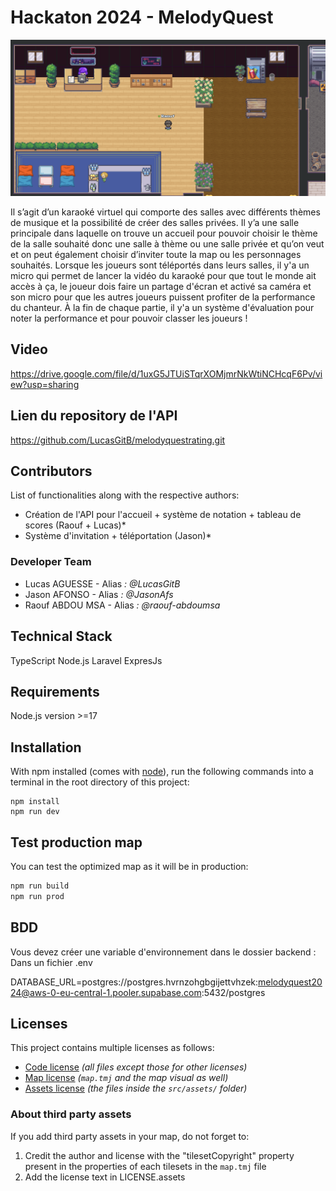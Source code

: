 # Hackaton 2024 - MelodyQuest

![map](./map.png)

Il s’agit d’un karaoké virtuel qui comporte des salles avec différents thèmes de musique et la possibilité de créer des salles privées. Il y’a une salle principale dans laquelle on trouve un accueil pour pouvoir choisir le thème de la salle souhaité donc une salle à thème ou une salle privée et qu’on veut et on peut également choisir d’inviter toute la map ou les personnages souhaités. Lorsque les joueurs sont téléportés dans leurs salles, il y'a un micro qui permet de lancer la vidéo du karaoké pour que tout le monde ait accès à ça, le joueur dois faire un partage d'écran et activé sa caméra et son micro pour que les autres joueurs puissent profiter de la performance du chanteur. À la fin de chaque partie, il y'a un système d'évaluation pour noter la performance et pour pouvoir classer les joueurs !

## Video

https://drive.google.com/file/d/1uxG5JTUiSTqrXOMjmrNkWtiNCHcqF6Pv/view?usp=sharing

## Lien du repository de l'API 

https://github.com/LucasGitB/melodyquestrating.git

## Contributors

List of functionalities along with the respective authors:

 * Création de l'API pour l'accueil + système de notation + tableau de scores (Raouf + Lucas)*
 * Système d'invitation + téléportation (Jason)*


### Developer Team

* Lucas AGUESSE - Alias *: @LucasGitB*
* Jason AFONSO - Alias *: @JasonAfs*
* Raouf ABDOU MSA - Alias *: @raouf-abdoumsa*


## Technical Stack

TypeScript
Node.js
Laravel
ExpresJs

## Requirements

Node.js version >=17

## Installation

With npm installed (comes with [node](https://nodejs.org/en/)), run the following commands into a terminal in the root directory of this project:

```shell
npm install
npm run dev
```

## Test production map

You can test the optimized map as it will be in production:
```sh
npm run build
npm run prod
```
## BDD

Vous devez créer une variable d'environnement dans le dossier backend :
Dans un fichier .env

DATABASE_URL=postgres://postgres.hvrnzohgbgijettvhzek:melodyquest2024@aws-0-eu-central-1.pooler.supabase.com:5432/postgres

## Licenses

This project contains multiple licenses as follows:

* [Code license](./LICENSE.code) *(all files except those for other licenses)*
* [Map license](./LICENSE.map) *(`map.tmj` and the map visual as well)*
* [Assets license](./LICENSE.assets) *(the files inside the `src/assets/` folder)*

### About third party assets

If you add third party assets in your map, do not forget to:
1. Credit the author and license with the "tilesetCopyright" property present in the properties of each tilesets in the `map.tmj` file
2. Add the license text in LICENSE.assets
